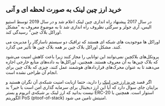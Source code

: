 

## خرید ارز چین لینک به صورت لحظه ای و آنی

در سال 2017 پیشنهاد راه اندازی چین لینک اعلام شد و در سال 2019 توسط استیو الیس، آری جولز و سرگئی نظروف راه اندازی شد تا به موضوع معروف به "مشکل اوراکل بلاک چین" رسیدگی کند.

اوراکل ها موجودیت های شبکه ای هستند که ترافیک دو سیستم ناسازگار را مدیریت می کنند. مشکل اوراکل بلاک چین بر همه بلاک چین ها تأثیر می گذارد.

پروتکل‌های بلاکچین نمی‌توانند این توانایی را مجاز کنند زیرا باعث کاهش امنیت می‌شود که بلاک چین‌ها به آن معروف هستند. همچنین، اوراکل‌ها به داده‌های منابع خارجی اجازه می‌دهند تا به عنوان محرک‌های قراردادهای هوشمند عمل کنند، چیزی که بلاک چین برای انجام آن طراحی نشده است.

  

اگر قصد [خرید ارز چین لینک](https://ok-ex.io/buy-and-sell/LINK/) را دارید، حتما ازبابت امنیت شبکه‌ی آن نگران هستید و برایتان جای سوال دارد که آیا این ارز دیجیتال برای سرمایه گذاری امن است یا خیر؟ بد نیست بدانید که ارز لینک بر شبکه‌ی اتریوم و بستر ERC-20 استوار است. همچنین با الگوریتم PoS (ptoof-of-stack) امنیتش تامین می شود.

